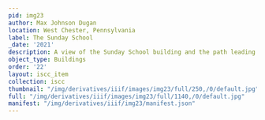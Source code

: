 ```yaml
---
pid: img23
author: Max Johnson Dugan
location: West Chester, Pennsylvania
label: The Sunday School
_date: '2021'
description: A view of the Sunday School building and the path leading up to it
object_type: Buildings
order: '22'
layout: iscc_item
collection: iscc
thumbnail: "/img/derivatives/iiif/images/img23/full/250,/0/default.jpg"
full: "/img/derivatives/iiif/images/img23/full/1140,/0/default.jpg"
manifest: "/img/derivatives/iiif/img23/manifest.json"
---
```

